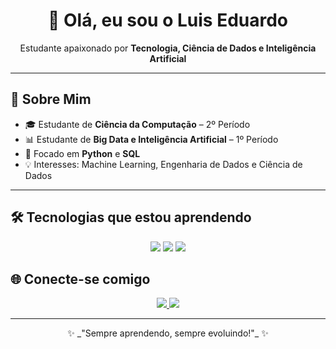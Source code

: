 <!-- Banner ou saudação -->
<h1 align="center">👋 Olá, eu sou o Luis Eduardo</h1>
<p align="center">
  Estudante apaixonado por <b>Tecnologia, Ciência de Dados e Inteligência Artificial</b>
</p>

---

## 🚀 Sobre Mim  
- 🎓 Estudante de **Ciência da Computação** – 2º Período  
- 📊 Estudante de **Big Data e Inteligência Artificial** – 1º Período  
- 🐍 Focado em **Python** e **SQL**  
- 💡 Interesses: Machine Learning, Engenharia de Dados e  Ciência de Dados

---

## 🛠️ Tecnologias que estou aprendendo  

<p align="center">
  <img src="https://img.shields.io/badge/Python-3776AB?style=for-the-badge&logo=python&logoColor=white"/>
  <img src="https://img.shields.io/badge/SQL-316192?style=for-the-badge&logo=postgresql&logoColor=white"/>
  <img src="https://img.shields.io/badge/Big%20Data-FF6F00?style=for-the-badge&logo=apachehadoop&logoColor=white"/>

</p>

## 🌐 Conecte-se comigo  

<p align="center">
  <a href="https://www.linkedin.com/in/seu-linkedin" target="_blank">
    <img src="https://img.shields.io/badge/-LinkedIn-0077B5?style=for-the-badge&logo=linkedin&logoColor=white"/>
  </a>
  <a href="mailto:contato.luis.062@gmail.com">
    <img src="https://img.shields.io/badge/-Gmail-D14836?style=for-the-badge&logo=gmail&logoColor=white"/>
  </a>
</p>

---

<p align="center">
  ✨ _"Sempre aprendendo, sempre evoluindo!"_ ✨
</p>
